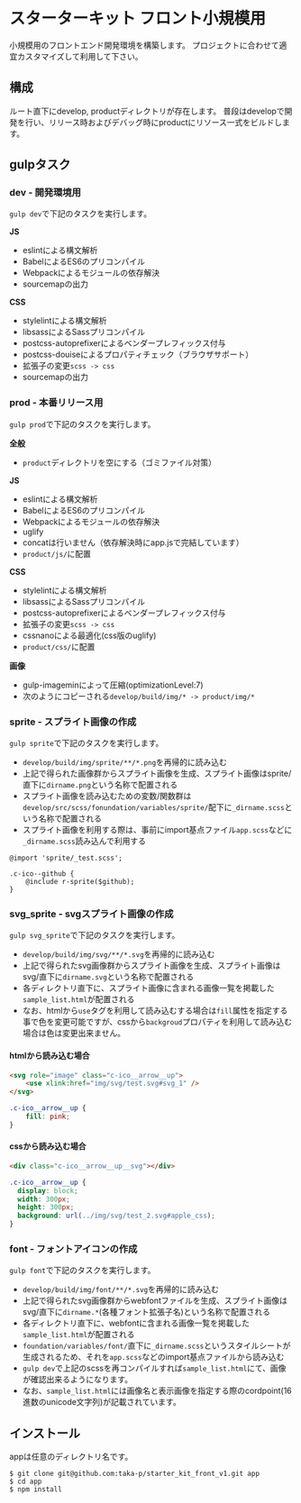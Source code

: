 # スターターキット フロント小規模用
小規模用のフロントエンド開発環境を構築します。
プロジェクトに合わせて適宜カスタマイズして利用して下さい。

## 構成
ルート直下にdevelop, productディレクトリが存在します。
普段はdevelopで開発を行い、リリース時およびデバッグ時にproductにリソース一式をビルドします。

## gulpタスク
### dev - 開発環境用
`gulp dev`で下記のタスクを実行します。

**JS**
- eslintによる構文解析
- BabelによるES6のプリコンパイル
- Webpackによるモジュールの依存解決
- sourcemapの出力

**CSS**
- stylelintによる構文解析
- libsassによるSassプリコンパイル
- postcss-autoprefixerによるベンダープレフィックス付与
- postcss-douiseによるプロパティチェック（ブラウザサポート）
- 拡張子の変更`scss -> css`
- sourcemapの出力

### prod - 本番リリース用
`gulp prod`で下記のタスクを実行します。

**全般**
- `product`ディレクトリを空にする（ゴミファイル対策）

**JS**
- eslintによる構文解析
- BabelによるES6のプリコンパイル
- Webpackによるモジュールの依存解決
- uglify
- concatは行いません（依存解決時にapp.jsで完結しています）
- `product/js/`に配置

**CSS**
- stylelintによる構文解析
- libsassによるSassプリコンパイル
- postcss-autoprefixerによるベンダープレフィックス付与
- 拡張子の変更`scss -> css`
- cssnanoによる最適化(css版のuglify)
- `product/css/`に配置

**画像**
- gulp-imageminによって圧縮(optimizationLevel:7)
- 次のようにコピーされる`develop/build/img/* -> product/img/*`

### sprite - スプライト画像の作成
`gulp sprite`で下記のタスクを実行します。
- `develop/build/img/sprite/**/*.png`を再帰的に読み込む
- 上記で得られた画像群からスプライト画像を生成、スプライト画像はsprite/直下に`dirname.png`という名称で配置される
- スプライト画像を読み込むための変数/関数群は`develop/src/scss/fonundation/variables/sprite/`配下に`_dirname.scss`という名称で配置される
- スプライト画像を利用する際は、事前にimport基点ファイル`app.scss`などに`_dirname.scss`読み込んで利用する

```
@import 'sprite/_test.scss';

.c-ico--github {
    @include r-sprite($github);
}
```

### svg_sprite - svgスプライト画像の作成
`gulp svg_sprite`で下記のタスクを実行します。
- `develop/build/img/svg/**/*.svg`を再帰的に読み込む
- 上記で得られたsvg画像群からスプライト画像を生成、スプライト画像はsvg/直下に`dirname.svg`という名称で配置される
- 各ディレクトリ直下に、スプライト画像に含まれる画像一覧を掲載した`sample_list.html`が配置される
- なお、htmlから`use`タグを利用して読み込むする場合は`fill`属性を指定する事で色を変更可能ですが、cssから`backgroud`プロパティを利用して読み込む場合は色は変更出来ません。

#### htmlから読み込む場合
```html
<svg role="image" class="c-ico__arrow__up">
    <use xlink:href="img/svg/test.svg#svg_1" />
</svg>
```
```css
.c-ico__arrow__up {
    fill: pink;
}
```

#### cssから読み込む場合
```html
<div class="c-ico__arrow__up__svg"></div>
```
```css
.c-ico__arrow__up {
  display: block;
  width: 300px;
  height: 300px;
  background: url(../img/svg/test_2.svg#apple_css);
}
```

### font - フォントアイコンの作成
`gulp font`で下記のタスクを実行します。
- `develop/build/img/font/**/*.svg`を再帰的に読み込む
- 上記で得られたsvg画像群からwebfontファイルを生成、スプライト画像はsvg/直下に`dirname.*`(各種フォント拡張子名)という名称で配置される
- 各ディレクトリ直下に、webfontに含まれる画像一覧を掲載した`sample_list.html`が配置される
- `foundation/variables/font/`直下に`_dirname.scss`というスタイルシートが生成されるため、それを`app.scss`などのimport基点ファイルから読み込む
- `gulp dev`で上記のscssを再コンパイルすれば`sample_list.html`にて、画像が確認出来るようになります。
- なお、`sample_list.html`には画像名と表示画像を指定する際のcordpoint(16進数のunicode文字列)が記載されています。

## インストール
appは任意のディレクトリ名です。

```
$ git clone git@github.com:taka-p/starter_kit_front_v1.git app
$ cd app
$ npm install
```
